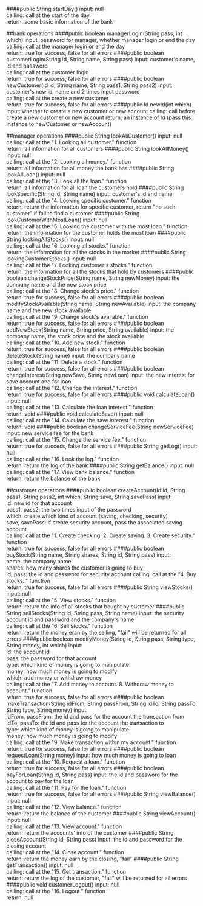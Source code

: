 ####public String startDay()
input: null<br>
calling: call at the start of the day <br>
return: some basic information of the bank

##bank operations
####public boolean managerLogin(String pass, int which) 
input: password for manager, whether manager login or end the day<br>
calling: call at the manager login or end the day <br>
return: true for success, false for all errors
####public boolean customerLogin(String id, String name, String pass)
input: customer's name, id and password<br>
calling: call at the customer login<br>
return: true for success, false for all errors
####public boolean newCustomer(Id id, String name, String pass1, String pass2)
input: customer's new id, name and 2 times input password<br>
calling: call at the create a new customer<br>
return: true for success, false for all errors
####public Id newId(int which)
input: whether to create a new customer or new account
calling: call before create a new customer or new account
return: an instance of Id (pass this instance to newCustomer or newAccount)

##manager operations
####public String lookAllCustomer()
input: null<br>
calling: call at the "1. Looking all customer." function <br>
return: all information for all customers
####public String lookAllMoney()
input: null<br>
calling: call at the "2. Looking all money." function <br>
return: all information for all money the bank has
####public String lookAllLoan()
input: null<br>
calling: call at the "3. Look all the loan." function <br>
return: all information for all loan the customers hold
####public String lookSpecific(String id, String name)
input: customer's id and name<br>
calling: call at the "4. Looking specific customer." function <br>
return: return the information for specific customer, return "no such customer" if fail to find a customer
####public String lookCustomerWithMostLoan()
input: null<br>
calling: call at the "5. Looking the customer with the most loan." function <br>
return: the information for the customer holds the most loan
####public String lookingAllStocks()
input: null<br>
calling: call at the "6. Looking all stocks." function <br>
return: the information for all the stocks in the market
####public String lookingCustomerStocks()
input: null<br>
calling: call at the "7. Looking customer's stocks." function <br>
return: the information for all the stocks that hold by customers
####public boolean changeStockPrice(String name, String newMoney)
input: the company name and the new stock price<br>
calling: call at the "8. Change stock's price." function <br>
return: true for success, false for all errors
####public boolean modifyStockAvailable(String name, String newAvailable)
input: the company name and the new stock available<br>
calling: call at the "9. Change stock's available." function <br>
return: true for success, false for all errors
####public boolean addNewStock(String name, String price, String available)
input: the company name, the stock price and the stock available<br>
calling: call at the "10. Add new stock." function <br>
return: true for success, false for all errors
####public boolean deleteStock(String name)
input: the company name<br>
calling: call at the "11. Delete a stock." function <br>
return: true for success, false for all errors
####public boolean changeInterest(String newSave, String newLoan)
input: the new interest for save account and for loan<br>
calling: call at the "12. Change the interest." function <br>
return: true for success, false for all errors
####public void calculateLoan()
input: null<br>
calling: call at the "13. Calculate the loan interest." function <br>
return: void
####public void calculateSave()
input: null<br>
calling: call at the "14. Calculate the save interest." function <br>
return: void
####public boolean changeServiceFee(String newServiceFee)
input: new service fee for the bank<br>
calling: call at the "15. Change the service fee." function <br>
return: true for success, false for all errors
####public String getLog()
input: null<br>
calling: call at the "16. Look the log." function <br>
return: return the log of the bank
####public String getBalance()
input: null<br>
calling: call at the "17. View bank balance." function <br>
return: return the balance of the bank

##customer operations
####public boolean createAccount(Id id, String pass1, String pass2, int which, String save, String savePass)
input:<br>
id: new id for that account<br>
pass1, pass2: the two times input of the password<br>
which: create which kind of account (saving, checking, security)<br>
save, savePass: if create security account, pass the associated saving account<br>
calling: call at the "1. Create checking. 2. Create saving. 3. Create security." function <br>
return: true for success, false for all errors
####public boolean buyStock(String name, String shares, String id, String pass)
input:<br>
name: the company name<br>
shares: how many shares the customer is going to buy<br>
id, pass: the id and password for security account
calling: call at the "4. Buy stocks.." function <br>
return: true for success, false for all errors
####public String viewStocks()
input: null<br>
calling: call at the "5. View stocks." function <br>
return: return the info of all stocks that bought by customer
####public String sellStocks(String id, String pass, String name)
input: the security account id and password and the company's name<br>
calling: call at the "6. Sell stocks." function <br>
return: return the money eran by the selling, "fail" will be returned for all errors
####public boolean modifyMoney(String id, String pass, String type, String money, int which)
input:<br>
id: the account id<br>
pass: the password for that account <br>
type: which kind of money is going to manipulate<br>
money: how much money is going to modify<br>
which: add money or withdraw money<br>
calling: call at the "7. Add money to account. 8. Withdraw money to account." function <br>
return: true for success, false for all errors
####public boolean makeTransaction(String idFrom, String passFrom, String idTo, String passTo, String type, String money)
input:<br>
idFrom, passFrom: the id and pass for the account the transaction from<br>
idTo, passTo: the id and pass for the account the transaction to <br>
type: which kind of money is going to manipulate<br>
money: how much money is going to modify<br>
calling: call at the "9. Make transaction within my account." function <br>
return: true for success, false for all errors
####public boolean requestLoan(String money)
input: how much money is going to loan<br>
calling: call at the "10. Request a loan." function <br>
return: true for success, false for all errors
####public boolean payForLoan(String id, String pass)
input: the id and password for the account to pay for the loan<br>
calling: call at the "11. Pay for the loan." function <br>
return: true for success, false for all errors
####public String viewBalance()
input: null<br>
calling: call at the "12. View balance." function <br>
return: return the balance of the customer
####public String viewAccount()
input: null<br>
calling: call at the "13. View account." function <br>
return: return the accounts' info of the customer
####public String closeAccount(String id, String pass)
input: the id and password for the closing account<br>
calling: call at the "14. Close account." function <br>
return: return the money earn by the closing, "fail"
####public String getTransaction()
input: null<br>
calling: call at the "15. Get transaction." function <br>
return: return the log of the customer, "fail" will be returned for all errors
####public void customerLogout()
input: null<br>
calling: call at the "16. Logout." function <br>
return: null
